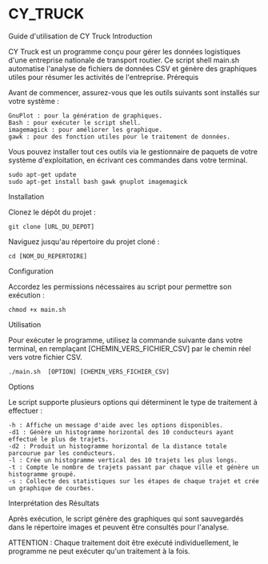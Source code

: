 # CY_TRUCK

Guide d'utilisation de CY Truck
Introduction

CY Truck est un programme conçu pour gérer les données logistiques d'une entreprise nationale de transport routier. Ce script shell main.sh automatise l'analyse de fichiers de données CSV et génère des graphiques utiles pour résumer les activités de l'entreprise.
Prérequis

Avant de commencer, assurez-vous que les outils suivants sont installés sur votre système :

    GnuPlot : pour la génération de graphiques.
    Bash : pour exécuter le script shell.
    imagemagick : pour améliorer les graphique.
    gawk : pour des fonction utiles pour le traitement de données.

Vous pouvez installer tout ces outils via le gestionnaire de paquets de votre système d'exploitation, en écrivant ces commandes dans votre terminal.


    sudo apt-get update
    sudo apt-get install bash gawk gnuplot imagemagick


Installation

Clonez le dépôt du projet :

    git clone [URL_DU_DEPOT]

Naviguez jusqu'au répertoire du projet cloné :



    cd [NOM_DU_REPERTOIRE]

Configuration

Accordez les permissions nécessaires au script pour permettre son exécution :

    chmod +x main.sh



Utilisation

Pour exécuter le programme, utilisez la commande suivante dans votre terminal, en remplaçant [CHEMIN_VERS_FICHIER_CSV] par le chemin réel vers votre fichier CSV.


    ./main.sh  [OPTION] [CHEMIN_VERS_FICHIER_CSV]

Options

Le script supporte plusieurs options qui déterminent le type de traitement à effectuer :

    -h : Affiche un message d'aide avec les options disponibles.
    -d1 : Génère un histogramme horizontal des 10 conducteurs ayant effectué le plus de trajets.
    -d2 : Produit un histogramme horizontal de la distance totale parcourue par les conducteurs.
    -l : Crée un histogramme vertical des 10 trajets les plus longs.
    -t : Compte le nombre de trajets passant par chaque ville et génère un histogramme groupé.
    -s : Collecte des statistiques sur les étapes de chaque trajet et crée un graphique de courbes.

Interprétation des Résultats

Après exécution, le script génère des graphiques qui sont sauvegardés dans le répertoire images et peuvent être consultés pour l'analyse.

ATTENTION : Chaque traitement doit être exécuté individuellement, le programme ne peut exécuter qu'un traitement à la fois.

